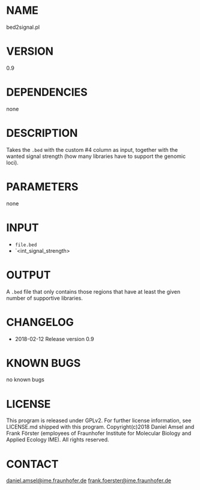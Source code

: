 # NAME
bed2signal.pl
# VERSION
0.9
# DEPENDENCIES
none
# DESCRIPTION
Takes the `.bed` with the custom #4 column as input, together with the wanted signal strength (how many libraries have to support the genomic loci).
# PARAMETERS
none
# INPUT
- `file.bed`
- `<int_signal_strength>
# OUTPUT
A `.bed` file that only contains those regions that have at least the given number of supportive libraries.
# CHANGELOG
- 2018-02-12 Release version 0.9
# KNOWN BUGS
no known bugs
# LICENSE
This program is released under GPLv2. For further license information, see LICENSE.md shipped with this program.
Copyright(c)2018 Daniel Amsel and Frank Förster (employees of Fraunhofer Institute for Molecular Biology and Applied Ecology IME).
All rights reserved.
# CONTACT
daniel.amsel@ime.fraunhofer.de
frank.foerster@ime.fraunhofer.de
